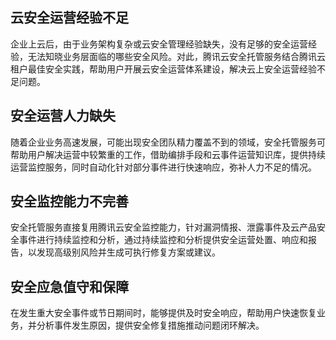 ## 云安全运营经验不足

企业上云后，由于业务架构复杂或云安全管理经验缺失，没有足够的安全运营经验，无法知晓业务层面临的哪些安全风险。对此，腾讯云安全托管服务结合腾讯云租户最佳安全实践，帮助用户开展云安全运营体系建设，解决云上安全运营经验不足问题。

## 安全运营人力缺失

随着企业业务高速发展，可能出现安全团队精力覆盖不到的领域，安全托管服务可帮助用户解决运营中较繁重的工作，借助编排手段和云事件运营知识库，提供持续运营监控服务，同时自动化针对部分事件进行快速响应，弥补人力不足的情况。

## 安全监控能力不完善

安全托管服务直接复用腾讯云安全监控能力，针对漏洞情报、泄露事件及云产品安全事件进行持续监控和分析，通过持续监控和分析提供安全运营处置、响应和报告，以发现高级别风险并生成可执行修复方案或建议。

## 安全应急值守和保障

在发生重大安全事件或节日期间时，能够提供及时安全响应，帮助用户快速恢复业务，并分析事件发生原因，提供安全修复措施推动问题闭环解决。  